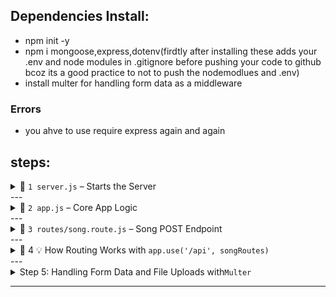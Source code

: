 ## Dependencies Install:
- npm init -y 
- npm i mongoose,express,dotenv(firdtly after installing these adds your .env and node modules in .gitignore before pushing your code to github bcoz its a good practice to not to push the nodemodlues and .env)
- install multer for handling form data as a middleware

### Errors
- you ahve to use require express again and again 

## steps:

<details>
<summary>⿡ <code>1 server.js</code> – Starts the Server</summary>

```js
const app = require('./src/app');

app.listen(3000, () => {
  console.log('Server is running on port 3000');
});

```

🔍 Why?

- Keeps server config separate from the main app logic

- Helps during testing (you can import app separately)

- Clean separation of starting vs handling logic


## 🛠 Best Practice

✅ Only keep app.listen() here
✅ No middleware or route logic

</details>
---
<details>
<summary>⿢ <code>2 app.js</code> – Core App Logic</summary>

```js
const express = require('express');
const app = express();

// Middleware to parse JSON
app.use(express.json());

// Later you'll add your routes here:
// const songRoutes = require('./routes/song.route');
//app.use('/api', songRoutes);

module.exports = app;
```

🔍 Why?

This is your Express application instance

It contains middleware (like express.json())

Also where you plug in your route files


🛠 Best Practice

✅ All your route files should be connected here
✅ Use this file as the main app logic for flexibility

</details>
---
<details>
<summary>⿣ <code>3 routes/song.route.js</code> – Song POST Endpoint</summary>const express = require('express');
const router = express.Router();

router.post('/songs', (req, res) => {
  const song = req.body;
  console.log(req.body);

  res.status(201).json({ 
    message: 'Song created successfully', 
    song: song 
  });
});

module.exports = router;

🔍 Why?

This handles all /songs POST requests

Keeps routing logic separate and organized

You can later add more routes in this file (GET, PUT, DELETE)


🛠 Best Practice

✅ Always use express.Router() for cleaner modular routes
✅ Export it and plug into app.js with a prefix (like /api)

</details>
---

<details>
<summary>⿤ 4 💡 How Routing Works with <code>app.use('/api', songRoutes)</code></summary>🧠 Step-by-step:

🔁 What you wrote:

const songRoutes = require('./src/routes/song.route');
app.use('/api', songRoutes);


---

🔍 What does this mean?

require('./src/routes/song.route')
You're importing all your route logic from song.route.js.

app.use('/api', songRoutes)
You're telling Express:

> “Hey Express, use all the routes from songRoutes, and prefix them with /api in the URL.”





---

📌 Why we do this?

To group all your backend API routes under a common prefix, like:

/api/songs

/api/users

/api/products


This is very common in real-world APIs to separate frontend paths (like /home) from backend API endpoints.


---

🧠 Real Example Breakdown:

Let’s say this is inside song.route.js:

router.post('/songs', (req, res) => {
  // logic
});

This means that inside the routes file, the path is just /songs.

But since we did:

app.use('/api', songRoutes);

Now the final route becomes:

/api/songs

So in Postman or frontend, you’ll send the request to:
http://localhost:3000/api/songs


---

🎨 Visual Breakdown

File	Code Snippet	Resulting URL

song.route.js	router.post('/songs', ...)	/songs (relative path)
app.js	app.use('/api', songRoutes)	/api/songs



---



POST /api/songs

✅ Why this matters:

Helps organize and namespace your routes (e.g. /api, /auth, /admin)

Avoids confusion when you scale your backend

Keeps route files clean by not repeating /api again and again


🛠 Best Practice

✅ Use meaningful prefixes (/api, /admin, etc.)
✅ Group route files per resource (e.g., song, user, playlist)

</details>
---

<details>
  <summary>Step 5: Handling Form Data and File Uploads with<code>Multer</code></summary>

  *📌 Problem Faced:*
  While testing with Postman, using only express.json() worked fine for raw data (like title, artist, mood).  
  But when switching to *form-data* and uploading a file, the server was receiving undefined.

  *🛠 Solution:*
  - Installed Multer to handle multipart/form-data (form data with files).
  - Configured Multer with memoryStorage() or diskStorage() depending on need.
  - Added .single('file') middleware inside the POST API to handle the file.

  *🔧 Sample Code:*

  ```js
  const multer = require('multer');
  const upload = multer({ storage: multer.memoryStorage() });

  router.post('/songs', upload.single('file'), (req, res) => {
    console.log(req.body); // Will now include text fields
    console.log(req.file); // Will now include uploaded file info

    res.status(201).json({
      message: 'Song created successfully',
      data: req.body,
    });
  });
  ```

✅ Key Notes:

'file' in upload.single('file') must match the key used in Postman form-data.

Without Multer, Express cannot parse form-data containing files.


</details>

---
